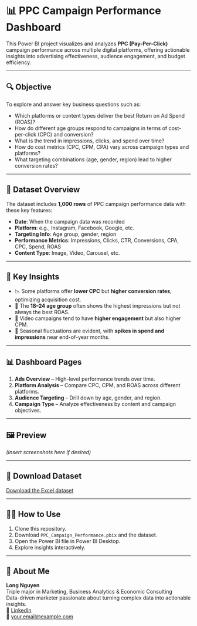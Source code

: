 # 📊 PPC Campaign Performance Dashboard

This Power BI project visualizes and analyzes **PPC (Pay-Per-Click)** campaign performance across multiple digital platforms, offering actionable insights into advertising effectiveness, audience engagement, and budget efficiency.

---

## 🔍 Objective

To explore and answer key business questions such as:
- Which platforms or content types deliver the best Return on Ad Spend (ROAS)?
- How do different age groups respond to campaigns in terms of cost-per-click (CPC) and conversion?
- What is the trend in impressions, clicks, and spend over time?
- How do cost metrics (CPC, CPM, CPA) vary across campaign types and platforms?
- What targeting combinations (age, gender, region) lead to higher conversion rates?

---

## 📁 Dataset Overview

The dataset includes **1,000 rows** of PPC campaign performance data with these key features:
-  **Date**: When the campaign data was recorded  
-  **Platform**: e.g., Instagram, Facebook, Google, etc.  
-  **Targeting Info**: Age group, gender, region  
- **Performance Metrics**: Impressions, Clicks, CTR, Conversions, CPA, CPC, Spend, ROAS  
-  **Content Type**: Image, Video, Carousel, etc.

---

## 📌 Key Insights

- 📉 Some platforms offer **lower CPC** but **higher conversion rates**, optimizing acquisition cost.
- 🎯 The **18–24 age group** often shows the highest impressions but not always the best ROAS.
- 🧪 Video campaigns tend to have **higher engagement** but also higher CPM.
- 💸 Seasonal fluctuations are evident, with **spikes in spend and impressions** near end-of-year months.

---

## 📊 Dashboard Pages

1. **Ads Overview** – High-level performance trends over time.  
2. **Platform Analysis** – Compare CPC, CPM, and ROAS across different platforms.  
3. **Audience Targeting** – Drill down by age, gender, and region.  
4. **Campaign Type** – Analyze effectiveness by content and campaign objectives.

---

## 🖼️ Preview

*(Insert screenshots here if desired)*

---

## 🧾 Download Dataset

[Download the Excel dataset](ppc_campaign_performance_data.xlsx)

---

## 🧑‍💻 How to Use

1. Clone this repository.  
2. Download `PPC_Campaign_Performance.pbix` and the dataset.  
3. Open the Power BI file in Power BI Desktop.  
4. Explore insights interactively.

---

## 👤 About Me

**Long Nguyen**  
Triple major in Marketing, Business Analytics & Economic Consulting  
Data-driven marketer passionate about turning complex data into actionable insights.  
📍 [LinkedIn](https://www.linkedin.com/in/your-link-here)  
📧 your.email@example.com
